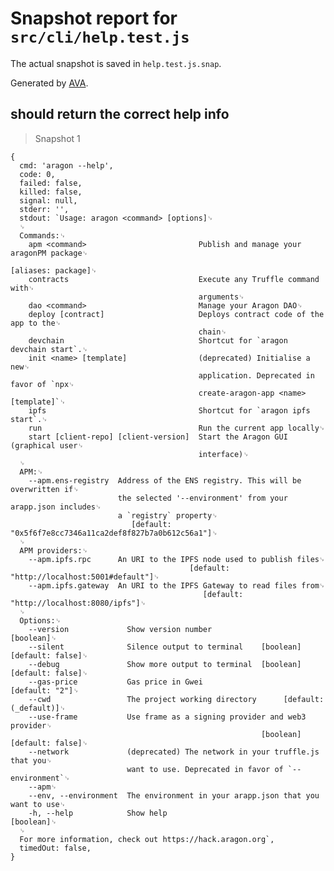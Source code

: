 # Snapshot report for `src/cli/help.test.js`

The actual snapshot is saved in `help.test.js.snap`.

Generated by [AVA](https://ava.li).

## should return the correct help info

> Snapshot 1

    {
      cmd: 'aragon --help',
      code: 0,
      failed: false,
      killed: false,
      signal: null,
      stderr: '',
      stdout: `Usage: aragon <command> [options]␊
      ␊
      Commands:␊
        apm <command>                         Publish and manage your aragonPM package␊
                                                                    [aliases: package]␊
        contracts                             Execute any Truffle command with␊
                                              arguments␊
        dao <command>                         Manage your Aragon DAO␊
        deploy [contract]                     Deploys contract code of the app to the␊
                                              chain␊
        devchain                              Shortcut for `aragon devchain start`.␊
        init <name> [template]                (deprecated) Initialise a new␊
                                              application. Deprecated in favor of `npx␊
                                              create-aragon-app <name> [template]`␊
        ipfs                                  Shortcut for `aragon ipfs start`.␊
        run                                   Run the current app locally␊
        start [client-repo] [client-version]  Start the Aragon GUI (graphical user␊
                                              interface)␊
      ␊
      APM:␊
        --apm.ens-registry  Address of the ENS registry. This will be overwritten if␊
                            the selected '--environment' from your arapp.json includes␊
                            a `registry` property␊
                               [default: "0x5f6f7e8cc7346a11ca2def8f827b7a0b612c56a1"]␊
      ␊
      APM providers:␊
        --apm.ipfs.rpc      An URI to the IPFS node used to publish files␊
                                            [default: "http://localhost:5001#default"]␊
        --apm.ipfs.gateway  An URI to the IPFS Gateway to read files from␊
                                               [default: "http://localhost:8080/ipfs"]␊
      ␊
      Options:␊
        --version             Show version number                            [boolean]␊
        --silent              Silence output to terminal    [boolean] [default: false]␊
        --debug               Show more output to terminal  [boolean] [default: false]␊
        --gas-price           Gas price in Gwei                         [default: "2"]␊
        --cwd                 The project working directory      [default: (_default)]␊
        --use-frame           Use frame as a signing provider and web3 provider␊
                                                            [boolean] [default: false]␊
        --network             (deprecated) The network in your truffle.js that you␊
                              want to use. Deprecated in favor of `--environment`␊
        --apm␊
        --env, --environment  The environment in your arapp.json that you want to use␊
        -h, --help            Show help                                      [boolean]␊
      ␊
      For more information, check out https://hack.aragon.org`,
      timedOut: false,
    }
